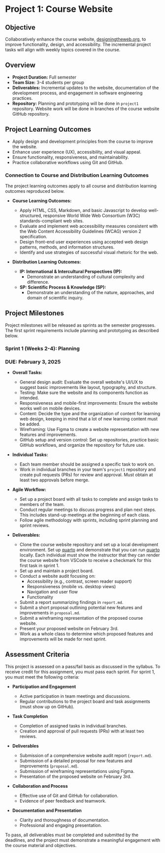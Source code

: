 # Project 1: Course Website

## Objective

Collaboratively enhance the course website, [designingtheweb.org](https://designingtheweb.org/), to improve functionality, design, and accessibility. The incremental project tasks will align with weekly topics covered in the course.

## Overview

- **Project Duration:** Full semester
- **Team Size:** 3-4 students per group
- **Deliverables:** Incremental updates to the website, documentation of the development process, and engagement in software engineering practices.
- **Repository:** Planning and prototyping will be done in `project1` repository. Website work will be done in branches of the course website GitHub repository.

## Project Learning Outcomes

- Apply design and development principles from the course to improve the website.
- Enhance user experience (UX), accessibility, and visual appeal.
- Ensure functionality, responsiveness, and maintainability.
- Practice collaborative workflows using Git and GitHub.

### Connection to Course and Distribution Learning Outcomes

The project learning outcomes apply to all course and distribution learning outcomes reproduced below.

- **Course Learning Outcomes:**
  - Apply HTML, CSS, Markdown, and basic Javascript to develop well-structured, responsive World Wide Web Consortium (W3C) standards-compliant web sites.
  - Evaluate and implement web accessibility measures consistent with the Web Content Accessibility Guidelines (WCAG) version 2 specification.
  - Design front-end user experiences using accepted web design patterns, methods, and information structures.
  - Identify and use strategies of successful visual rhetoric for the web.

- **Distribution Learning Outcomes:**
  - **IP: International & Intercultural Perspectives (IP):**
    - Demonstrate an understanding of cultural complexity and difference.
  - **SP: Scientific Process & Knowledge (SP):**
    - Demonstrate an understanding of the nature, approaches, and domain of scientific inquiry.

## Project Milestones

Project milestones will be released as sprints as the semester progresses. The first sprint requirements include planning and prototyping as described below.

### Sprint 1 (Weeks 2-4): Planning
### DUE: February 3, 2025

- **Overall Tasks:**
  - General design audit: Evaluate the overall website's UI/UX to suggest basic improvements like layout, typography, and structure.
  - Testing: Make sure the website and its components function as intended.
  - Responsiveness and mobile-first improvements: Ensure the website works well on mobile devices.
  - Content: Decide the type and the organization of content for learning web design, keeping in mind that a lot of new learning content must be added. 
  - Wireframing: Use Figma to create a website representation with new features and improvements.
  - GitHub setup and version control: Set up repositories, practice basic GitHub workflows, and organize the repository for future use.

- **Individual Tasks:**
  - Each team member should be assigned a specific task to work on.
  - Work in individual branches in your team's `project1` repository and create pull requests (PRs) for review and approval. Must obtain at least two approvals before merge. 

- **Agile Workflow:**
  - Set up a project board with all tasks to complete and assign tasks to members of the team.
  - Conduct regular meetings to discuss progress and plan next steps. This includes stand-up meetings at the beginning of each class.
  - Follow agile methodology with sprints, including sprint planning and sprint reviews. 

- **Deliverables:**
  - Clone the course website repository and set up a local development environment. Set up [quarto](https://quarto.org/docs/get-started/) and demonstrate that you can run [quarto](https://quarto.org/docs/websites/) locally. Each individual must show the instructor that they can render the course website from VSCode to receive a checkmark for this first task in sprint 1.
  - Set up and maintain a project board.
  - Conduct a website audit focusing on:
    - Accessibility (e.g., contrast, screen reader support)
    - Responsiveness (mobile vs. desktop views)
    - Navigation and user flow
    - Functionality
  - Submit a report summarizing findings in `report.md`.
  - Submit a short proposal outlining potential new features and improvements in `proposal.md`.
  - Submit a wireframing representation of the proposed course website.
  - Present your proposed website on February 3rd.
  - Work as a whole class to determine which proposed features and improvements will be made for next sprint. 

## Assessment Criteria

This project is assessed on a pass/fail basis as discussed in the syllabus. To receive credit for this assignment, you must pass each sprint. For sprint 1, you must meet the following criteria:

- **Participation and Engagement**
  - Active participation in team meetings and discussions.
  - Regular contributions to the project board and task assignments (must show up on GitHub).

- **Task Completion**
  - Completion of assigned tasks in individual branches.
  - Creation and approval of pull requests (PRs) with at least two reviews.

- **Deliverables**
  - Submission of a comprehensive website audit report (`report.md`).
  - Submission of a detailed proposal for new features and improvements (`proposal.md`).
  - Submission of wireframing representations using Figma.
  - Presentation of the proposed website on February 3rd.

- **Collaboration and Process**
  - Effective use of Git and GitHub for collaboration.
  - Evidence of peer feedback and teamwork.

- **Documentation and Presentation**
  - Clarity and thoroughness of documentation.
  - Professional and engaging presentation.

To pass, all deliverables must be completed and submitted by the deadlines, and the project must demonstrate a meaningful engagement with the course material and objectives.